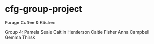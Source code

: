 # cfg-group-project
Forage Coffee & Kitchen

Group 4:
Pamela Seale
Caitlin Henderson
Caitie Fisher
Anna Campbell
Gemma Thirsk
